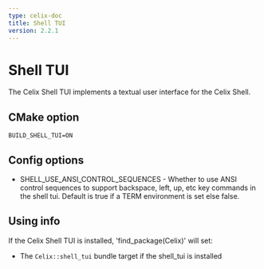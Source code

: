 ```yaml
---
type: celix-doc
title: Shell TUI
version: 2.2.1
---
```


<!--
Licensed to the Apache Software Foundation (ASF) under one or more
contributor license agreements.  See the NOTICE file distributed with
this work for additional information regarding copyright ownership.
The ASF licenses this file to You under the Apache License, Version 2.0
(the "License"); you may not use this file except in compliance with
the License.  You may obtain a copy of the License at
   
    http://www.apache.org/licenses/LICENSE-2.0

Unless required by applicable law or agreed to in writing, software
distributed under the License is distributed on an "AS IS" BASIS,
WITHOUT WARRANTIES OR CONDITIONS OF ANY KIND, either express or implied.
See the License for the specific language governing permissions and
limitations under the License.
-->

# Shell TUI

The Celix Shell TUI implements a textual user interface for the Celix Shell.

## CMake option
    BUILD_SHELL_TUI=ON

## Config options

- SHELL_USE_ANSI_CONTROL_SEQUENCES - Whether to use ANSI control
sequences to support backspace, left, up, etc key commands in the
shell tui. Default is true if a TERM environment is set else false.

## Using info

If the Celix Shell TUI is installed, 'find_package(Celix)' will set:
 - The `Celix::shell_tui` bundle target if the shell_tui is installed
